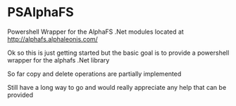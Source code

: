 # PSAlphaFS
Powershell Wrapper for the AlphaFS .Net modules located at http://alphafs.alphaleonis.com/

Ok so this is just getting started but the basic goal is to provide a powershell wrapper for the alphafs .Net library

So far copy and delete operations are partially implemented

Still have a long way to go and would really appreciate any help that can be provided
